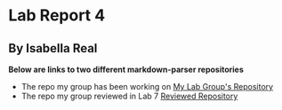 # Lab Report 4
## By Isabella Real

**Below are links to two different markdown-parser repositories**
- The repo my group has been working on
[My Lab Group's Repository](https://github.com/BellaReal/markdown-parser)
- The repo my group reviewed in Lab 7
[Reviewed Repository](https://github.com/tcarman/markdown-parser)
